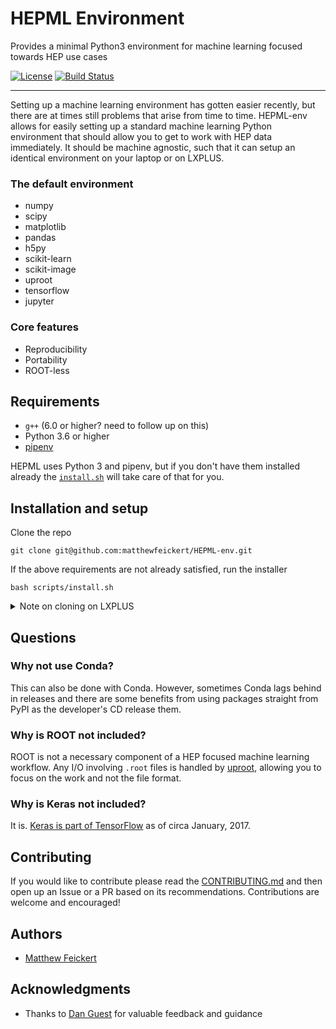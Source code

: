 # HEPML Environment

Provides a minimal Python3 environment for machine learning focused towards HEP use cases

[![License](https://img.shields.io/badge/License-BSD%203--Clause-blue.svg)](https://opensource.org/licenses/BSD-3-Clause)
[![Build Status](https://travis-ci.com/matthewfeickert/HEPML-env.svg?branch=master)](https://travis-ci.com/matthewfeickert/HEPML-env)

---

Setting up a machine learning environment has gotten easier recently, but there are at times still problems that arise from time to time. HEPML-env allows for easily setting up a standard machine learning Python environment that should allow you to get to work with HEP data immediately. It should be machine agnostic, such that it can setup an identical environment on your laptop or on LXPLUS.

### The default environment

- numpy
- scipy
- matplotlib
- pandas
- h5py
- scikit-learn
- scikit-image
- uproot
- tensorflow
- jupyter


### Core features
- Reproducibility
- Portability
- ROOT-less

## Requirements

- `g++` (6.0 or higher? need to follow up on this)
- Python 3.6 or higher
- [pipenv](https://docs.pipenv.org/)

HEPML uses Python 3 and pipenv, but if you don't have them installed already the [`install.sh`](https://github.com/matthewfeickert/HEPML-env/blob/master/scripts/install.sh) will take care of that for you.

## Installation and setup

Clone the repo

```
git clone git@github.com:matthewfeickert/HEPML-env.git
```

If the above requirements are not already satisfied, run the installer

```
bash scripts/install.sh
```

<details>
 <summary>Note on cloning on LXPLUS</summary>

When trying to use SSH with GitHub on LXPLUS it is important to make sure that your `~/.ssh/config` is properly configured. It may need to contain something along the lines of

```
Host github.com
    IdentityFile ~/.ssh/id_rsa-github
    IdentitiesOnly yes
```

</details>

## Questions

### Why not use Conda?

This can also be done with Conda. However, sometimes Conda lags behind in releases and there are some benefits from using packages straight from PyPI as the developer's CD release them.

### Why is ROOT not included?

ROOT is not a necessary component of a HEP focused machine learning workflow. Any I/O involving `.root` files is handled by [uproot](https://github.com/scikit-hep/uproot), allowing you to focus on the work and not the file format.

### Why is Keras not included?

It is. [Keras is part of TensorFlow](https://www.tensorflow.org/api_docs/python/tf/keras) as of circa January, 2017.

## Contributing

If you would like to contribute please read the [CONTRIBUTING.md](https://github.com/matthewfeickert/HEPML-installer/blob/master/CONTRIBUTING.md) and then open up an Issue or a PR based on its recommendations. Contributions are welcome and encouraged!

## Authors

- [Matthew Feickert](http://www.matthewfeickert.com/)

## Acknowledgments

- Thanks to [Dan Guest](https://github.com/dguest) for valuable feedback and guidance
